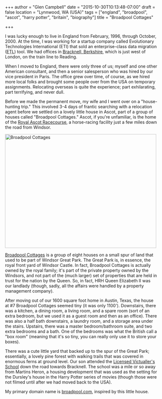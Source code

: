 +++
author = "Glen Campbell"
date = "2015-10-30T10:13:48-07:00"
draft = false
location = "Lynnwood, WA (USA)"
tags = ["england", "broadpool", "ascot", "harry potter", "britain", "biography"]
title = "Broadpool Cottages"

+++

I was lucky enough to live in England from February, 1996, through
October, 2000. At the time, I was working for a startup company
called Evolutionary Technologies International (ETI) that sold an
enterprise-class data migration (<abbr title="Extract, Transform,
and Load">ETL</abbr>) tool.  We had offices in [Bracknell,
Berkshire](https://goo.gl/maps/Kyg5t4BKkY92), which is just west
of London, on the train line to Reading.

When I moved to England, there were only three of us; myself and
one other American consultant, and then a senior salesperson who
was hired by our vice president in Paris. The office grew over time,
of course, as we hired more local folks and brought some people
over from the USA on temporary assignments. Relocating overseas is
quite the experience; part exhilarating, part terrifying, and never
dull.

Before we made the permanent move, my wife and I went over on a
"house-hunting trip." This involved 3-4 days of frantic searching
with a relocation agent before we settled on a lovely little house
in Ascot, part of a group of houses called "Broadpool Cottages."
Ascot, if you're unfamiliar, is the home of the [Royal Ascot
Racecourse](https://www.ascot.co.uk/), a horse-racing facility just
a few miles down the road from Windsor.

<a data-flickr-embed="true"  href="https://www.flickr.com/photos/gecampbell/18258014" title="Broadpool Cottages"><img src="https://farm1.staticflickr.com/12/18258014_a8802b9d26.jpg" width="500" height="375" alt="Broadpool Cottages" class="pull-right"></a><script async src="//embedr.flickr.com/assets/client-code.js" charset="utf-8"></script>

[Broadpool Cottages](https://goo.gl/maps/LA7vffSSwGB2) is a group
of eight houses on a small spur of land that used to be part of
Windsor Great Park. The Great Park is, in essence, the royal front
yard of Windsor Castle.  In fact, Broadpool Cottages is actually
owned by the royal family; it's part of the private property owned
by the Windsors, and not part of the (much larger) set of properties
that are held in trust for the nation by the Queen. So, in fact,
HRH Queen Elizabeth II was our landlady (though, sadly, all the
affairs were handled by a property management company).

After moving out of our 1600 square foot home in Austin, Texas, the
house at #7 Broadpool Cottages seemed tiny (it was only 1100').
Downstairs, there was a kitchen, a dining room, a living room, and
a spare room (sort of an extra bedroom, but we used it as a guest
room and then as an office). There was also a half bath downstairs,
a laundry room, and a storage area under the stairs.  Upstairs,
there was a master bedroom/bathroom suite, and two extra bedrooms
and a bath. One of the bedrooms was what the British call a "box
room" (meaning that it's so tiny, you can really only use it to
store your boxes).

There was a cute little yard that backed up to the spur of the Great
Park; essentially, a lovely pine forest with walking trails that
was covered in enormous ferns at ground level.  Our son attended
the [Licensed Victualler's School](http://www.lvs.ascot.sch.uk/home)
down the road towards Bracknell.  The school was a mile or so away
from Martins Heron, a housing development that was used as the
setting for the Dursley's house in the Harry Potter series of movies
(though those were not filmed until after we had moved back to the
USA).

My primary domain name is [broadpool.com](http://broadpool.com), 
inspired by this little house.
